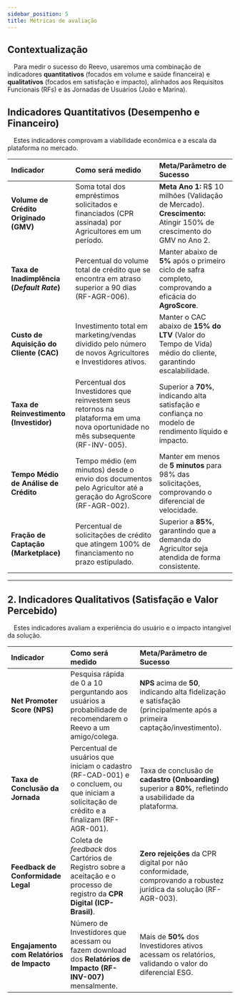 ```yaml
---
sidebar_position: 5
title: Métricas de avaliação
---
```


## Contextualização

&emsp;Para medir o sucesso do Reevo, usaremos uma combinação de indicadores **quantitativos** (focados em volume e saúde financeira) e **qualitativos** (focados em satisfação e impacto), alinhados aos Requisitos Funcionais (RFs) e às Jornadas de Usuários (João e Marina).

## Indicadores Quantitativos (Desempenho e Financeiro)
&emsp;Estes indicadores comprovam a viabilidade econômica e a escala da plataforma no mercado.

| Indicador | Como será medido | Meta/Parâmetro de Sucesso |
| :--- | :--- | :--- |
| **Volume de Crédito Originado (GMV)** | Soma total dos empréstimos solicitados e financiados (CPR assinada) por Agricultores em um período. | **Meta Ano 1:** R$ 10 milhões (Validação de Mercado). **Crescimento:** Atingir 150% de crescimento do GMV no Ano 2. |
| **Taxa de Inadimplência (*Default Rate*)** | Percentual do volume total de crédito que se encontra em atraso superior a 90 dias (RF-AGR-006). | Manter abaixo de **5%** após o primeiro ciclo de safra completo, comprovando a eficácia do **AgroScore**. |
| **Custo de Aquisição do Cliente (CAC)** | Investimento total em marketing/vendas dividido pelo número de novos Agricultores e Investidores ativos. | Manter o CAC abaixo de **15% do LTV** (Valor do Tempo de Vida) médio do cliente, garantindo escalabilidade. |
| **Taxa de Reinvestimento (Investidor)** | Percentual dos Investidores que reinvestem seus retornos na plataforma em uma nova oportunidade no mês subsequente (RF-INV-005). | Superior a **70%**, indicando alta satisfação e confiança no modelo de rendimento líquido e impacto. |
| **Tempo Médio de Análise de Crédito** | Tempo médio (em minutos) desde o envio dos documentos pelo Agricultor até a geração do AgroScore (RF-AGR-002). | Manter em menos de **5 minutos** para 98% das solicitações, comprovando o diferencial de velocidade. |
| **Fração de Captação (Marketplace)** | Percentual de solicitações de crédito que atingem 100% de financiamento no prazo estipulado. | Superior a **85%**, garantindo que a demanda do Agricultor seja atendida de forma consistente. |

---

## 2. Indicadores Qualitativos (Satisfação e Valor Percebido)

&emsp;Estes indicadores avaliam a experiência do usuário e o impacto intangível da solução.

| Indicador | Como será medido | Meta/Parâmetro de Sucesso |
| :--- | :--- | :--- |
| **Net Promoter Score (NPS)** | Pesquisa rápida de 0 a 10 perguntando aos usuários a probabilidade de recomendarem o Reevo a um amigo/colega. | **NPS** acima de **50**, indicando alta fidelização e satisfação (principalmente após a primeira captação/investimento). |
| **Taxa de Conclusão da Jornada** | Percentual de usuários que iniciam o cadastro (RF-CAD-001) e o concluem, ou que iniciam a solicitação de crédito e a finalizam (RF-AGR-001). | Taxa de conclusão de **cadastro (Onboarding)** superior a **80%**, refletindo a usabilidade da plataforma. |
| **Feedback de Conformidade Legal** | Coleta de *feedback* dos Cartórios de Registro sobre a aceitação e o processo de registro da **CPR Digital (ICP-Brasil)**. | **Zero rejeições** da CPR digital por não conformidade, comprovando a robustez jurídica da solução (RF-AGR-003). |
| **Engajamento com Relatórios de Impacto** | Número de Investidores que acessam ou fazem download dos **Relatórios de Impacto (RF-INV-007)** mensalmente. | Mais de **50%** dos Investidores ativos acessam os relatórios, validando o valor do diferencial ESG. |
